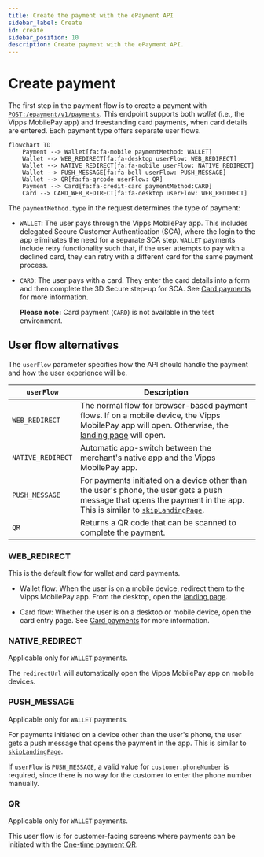 ```yaml
---
title: Create the payment with the ePayment API
sidebar_label: Create
id: create
sidebar_position: 10
description: Create payment with the ePayment API.
---
```



# Create payment

The first step in the payment flow is to create a payment with
[`POST:/epayment/v1/payments`](https://developer.vippsmobilepay.com/api/epayment#tag/CreatePayments).
This endpoint supports both *wallet* (i.e., the Vipps MobilePay app) and
freestanding card payments, when card details are entered.
Each payment type offers separate user flows.

```mermaid
flowchart TD
    Payment --> Wallet[fa:fa-mobile paymentMethod: WALLET]
    Wallet --> WEB_REDIRECT[fa:fa-desktop userFlow: WEB_REDIRECT]
    Wallet --> NATIVE_REDIRECT[fa:fa-mobile userFlow: NATIVE_REDIRECT]
    Wallet --> PUSH_MESSAGE[fa:fa-bell userFlow: PUSH_MESSAGE]
    Wallet --> QR[fa:fa-qrcode userFlow: QR]
    Payment --> Card[fa:fa-credit-card paymentMethod:CARD]
    Card --> CARD_WEB_REDIRECT[fa:fa-desktop userFlow: WEB_REDIRECT]
```

The `paymentMethod.type` in the request determines the type of payment:

* `WALLET`: The user pays through the Vipps MobilePay app. This includes delegated Secure Customer Authentication (SCA),
   where the login to the app eliminates the need for a separate SCA step.
  `WALLET` payments include retry functionality such that, if the user attempts to pay
  with a declined card, they can retry with a different card for the same payment process.
* `CARD`: The user pays with a card. They enter the card details into a form and then complete the 3D Secure step-up
  for SCA. See
  [Card payments](https://developer.vippsmobilepay.com/docs/vipps-developers/faqs/users-and-payments-faq/#card-payments)
  for more information.

  **Please note:** Card payment (`CARD`) is not available in the test environment.

## User flow alternatives

The `userFlow` parameter specifies how the API should handle the payment
and how the user experience will be.

| `userFlow`        | Description                                          |
| ----------------- | ---------------------------------------------------- |
| `WEB_REDIRECT`    | The normal flow for browser-based payment flows. If on a mobile device, the Vipps MobilePay app will open. Otherwise, the [landing page](https://developer.vippsmobilepay.com/docs/vipps-developers/common-topics/vipps-landing-page/) will open.    |
| `NATIVE_REDIRECT` | Automatic app-switch between the merchant's native app and the Vipps MobilePay app. |
| `PUSH_MESSAGE`    | For payments initiated on a device other than the user's phone, the user gets a push message that opens the payment in the app. This is similar to [`skipLandingPage`](https://developer.vippsmobilepay.com/docs/vipps-developers/common-topics/vipps-landing-page#skip-landing-page). |
| `QR`              | Returns a QR code that can be scanned to complete the payment. |

### WEB_REDIRECT

This is the default flow for wallet and card payments.

* Wallet flow:
  When the user is on a mobile device, redirect them to the Vipps MobilePay app. From the desktop, open the
  [landing page](https://developer.vippsmobilepay.com/docs/vipps-developers/common-topics/vipps-landing-page).

* Card flow:
  Whether the user is on a desktop or mobile device, open the card entry page. See
  [Card payments](https://developer.vippsmobilepay.com/docs/vipps-developers/faqs/users-and-payments-faq/#card-payments) for more information.

### NATIVE_REDIRECT

Applicable only for `WALLET` payments.

The `redirectUrl` will automatically open the Vipps MobilePay app on mobile devices.

### PUSH_MESSAGE

Applicable only for `WALLET` payments.

For payments initiated on a device other than the user's phone, the user gets a push message that opens the payment in the app. This is similar to [`skipLandingPage`](https://developer.vippsmobilepay.com/docs/vipps-developers/common-topics/vipps-landing-page#skip-landing-page).

If `userFlow` is `PUSH_MESSAGE`, a valid value for `customer.phoneNumber` is required, since there is no
way for the customer to enter the phone number manually.

### QR

Applicable only for `WALLET` payments.

This user flow is for customer-facing screens where payments can be initiated with the
[One-time payment QR](https://developer.vippsmobilepay.com/docs/APIs/qr-api/vipps-qr-api/#one-time-payment-qr-codes).
